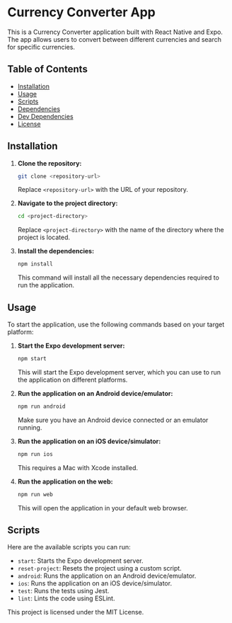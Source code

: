 # Currency Converter App

This is a Currency Converter application built with React Native and Expo. The app allows users to convert between different currencies and search for specific currencies.

## Table of Contents

- [Installation](#installation)
- [Usage](#usage)
- [Scripts](#scripts)
- [Dependencies](#dependencies)
- [Dev Dependencies](#dev-dependencies)
- [License](#license)

## Installation

1. **Clone the repository:**
    ```sh
    git clone <repository-url>
    ```
   Replace `<repository-url>` with the URL of your repository.

2. **Navigate to the project directory:**
    ```sh
    cd <project-directory>
    ```
   Replace `<project-directory>` with the name of the directory where the project is located.

3. **Install the dependencies:**
    ```sh
    npm install
    ```
   This command will install all the necessary dependencies required to run the application.

## Usage

To start the application, use the following commands based on your target platform:

1. **Start the Expo development server:**
    ```sh
    npm start
    ```
   This will start the Expo development server, which you can use to run the application on different platforms.

2. **Run the application on an Android device/emulator:**
    ```sh
    npm run android
    ```
   Make sure you have an Android device connected or an emulator running.

3. **Run the application on an iOS device/simulator:**
    ```sh
    npm run ios
    ```
   This requires a Mac with Xcode installed.

4. **Run the application on the web:**
    ```sh
    npm run web
    ```
   This will open the application in your default web browser.

## Scripts

Here are the available scripts you can run:

- `start`: Starts the Expo development server.
- `reset-project`: Resets the project using a custom script.
- `android`: Runs the application on an Android device/emulator.
- `ios`: Runs the application on an iOS device/simulator.
- `test`: Runs the tests using Jest.
- `lint`: Lints the code using ESLint.

This project is licensed under the MIT License.
